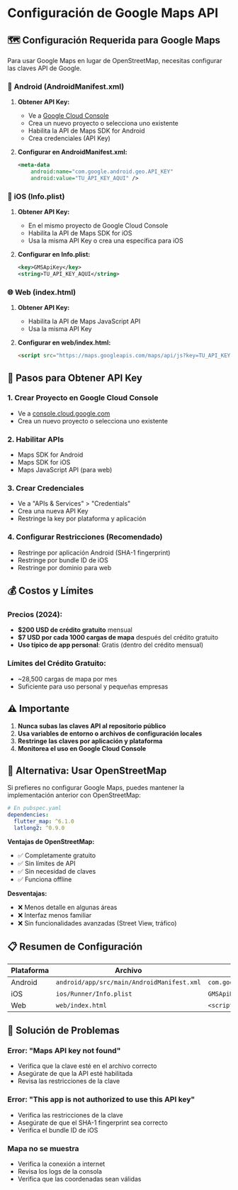 # Configuración de Google Maps API

## 🗺️ **Configuración Requerida para Google Maps**

Para usar Google Maps en lugar de OpenStreetMap, necesitas configurar las claves API de Google.

### 📱 **Android (AndroidManifest.xml)**

1. **Obtener API Key:**
   - Ve a [Google Cloud Console](https://console.cloud.google.com/)
   - Crea un nuevo proyecto o selecciona uno existente
   - Habilita la API de Maps SDK for Android
   - Crea credenciales (API Key)

2. **Configurar en AndroidManifest.xml:**
   ```xml
   <meta-data
       android:name="com.google.android.geo.API_KEY"
       android:value="TU_API_KEY_AQUI" />
   ```

### 🍎 **iOS (Info.plist)**

1. **Obtener API Key:**
   - En el mismo proyecto de Google Cloud Console
   - Habilita la API de Maps SDK for iOS
   - Usa la misma API Key o crea una específica para iOS

2. **Configurar en Info.plist:**
   ```xml
   <key>GMSApiKey</key>
   <string>TU_API_KEY_AQUI</string>
   ```

### 🌐 **Web (index.html)**

1. **Obtener API Key:**
   - Habilita la API de Maps JavaScript API
   - Usa la misma API Key

2. **Configurar en web/index.html:**
   ```html
   <script src="https://maps.googleapis.com/maps/api/js?key=TU_API_KEY_AQUI"></script>
   ```

## 🔑 **Pasos para Obtener API Key**

### 1. **Crear Proyecto en Google Cloud Console**
- Ve a [console.cloud.google.com](https://console.cloud.google.com/)
- Crea un nuevo proyecto o selecciona uno existente

### 2. **Habilitar APIs**
- Maps SDK for Android
- Maps SDK for iOS  
- Maps JavaScript API (para web)

### 3. **Crear Credenciales**
- Ve a "APIs & Services" > "Credentials"
- Crea una nueva API Key
- Restringe la key por plataforma y aplicación

### 4. **Configurar Restricciones (Recomendado)**
- Restringe por aplicación Android (SHA-1 fingerprint)
- Restringe por bundle ID de iOS
- Restringe por dominio para web

## 💰 **Costos y Límites**

### **Precios (2024):**
- **$200 USD de crédito gratuito** mensual
- **$7 USD por cada 1000 cargas de mapa** después del crédito gratuito
- **Uso típico de app personal**: Gratis (dentro del crédito mensual)

### **Límites del Crédito Gratuito:**
- ~28,500 cargas de mapa por mes
- Suficiente para uso personal y pequeñas empresas

## ⚠️ **Importante**

1. **Nunca subas las claves API al repositorio público**
2. **Usa variables de entorno o archivos de configuración locales**
3. **Restringe las claves por aplicación y plataforma**
4. **Monitorea el uso en Google Cloud Console**

## 🚀 **Alternativa: Usar OpenStreetMap**

Si prefieres no configurar Google Maps, puedes mantener la implementación anterior con OpenStreetMap:

```yaml
# En pubspec.yaml
dependencies:
  flutter_map: ^6.1.0
  latlong2: ^0.9.0
```

**Ventajas de OpenStreetMap:**
- ✅ Completamente gratuito
- ✅ Sin límites de API
- ✅ Sin necesidad de claves
- ✅ Funciona offline

**Desventajas:**
- ❌ Menos detalle en algunas áreas
- ❌ Interfaz menos familiar
- ❌ Sin funcionalidades avanzadas (Street View, tráfico)

## 📋 **Resumen de Configuración**

| Plataforma | Archivo | Clave |
|------------|---------|-------|
| Android | `android/app/src/main/AndroidManifest.xml` | `com.google.android.geo.API_KEY` |
| iOS | `ios/Runner/Info.plist` | `GMSApiKey` |
| Web | `web/index.html` | `<script src="...key=...">` |

## 🔧 **Solución de Problemas**

### **Error: "Maps API key not found"**
- Verifica que la clave esté en el archivo correcto
- Asegúrate de que la API esté habilitada
- Revisa las restricciones de la clave

### **Error: "This app is not authorized to use this API key"**
- Verifica las restricciones de la clave
- Asegúrate de que el SHA-1 fingerprint sea correcto
- Verifica el bundle ID de iOS

### **Mapa no se muestra**
- Verifica la conexión a internet
- Revisa los logs de la consola
- Verifica que las coordenadas sean válidas
